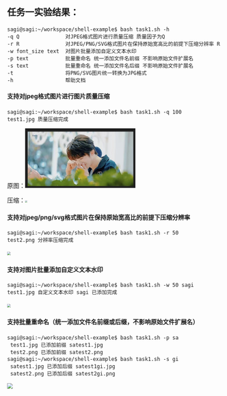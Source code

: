 ## 任务一实验结果：

```shell
sagi@sagi:~/workspace/shell-example$ bash task1.sh -h
-q Q               对JPEG格式图片进行质量压缩 质量因子为Q
-r R               对JPEG/PNG/SVG格式图片在保持原始宽高比的前提下压缩分辨率 R
-w font_size text  对图片批量添加自定义文本水印
-p text            批量重命名 统一添加文件名前缀 不影响原始文件扩展名
-s text            批量重命名 统一添加文件名后缀 不影响原始文件扩展名
-t                 将PNG/SVG图片统一转换为JPG格式
-h                 帮助文档
```

#### 支持对jpeg格式图片进行图片质量压缩

```shell
sagi@sagi:~/workspace/shell-example$ bash task1.sh -q 100
test1.jpg 质量压缩完成
```

原图：<img src="\image\task1-ori.png" alt="原图" style="zoom: 33%;" />

压缩：<img src="C:\Users\32370\Documents\GitHub\2021-linux-public-SagiSiuirs\image\task1-q.png" style="zoom: 33%;" />

#### 支持对jpeg/png/svg格式图片在保持原始宽高比的前提下压缩分辨率

```shell
sagi@sagi:~/workspace/shell-example$ bash task1.sh -r 50
test2.png 分辨率压缩完成
```

<img src="C:\Users\32370\Documents\GitHub\2021-linux-public-SagiSiuirs\image\task1-r.png" style="zoom: 50%;" />

#### 支持对图片批量添加自定义文本水印

```shell
sagi@sagi:~/workspace/shell-example$ bash task1.sh -w 50 sagi
test1.jpg 自定义文本水印 sagi 已添加完成
```

<img src="C:\Users\32370\Documents\GitHub\2021-linux-public-SagiSiuirs\image\task1-w.png" style="zoom:50%;" />

#### 支持批量重命名（统一添加文件名前缀或后缀，不影响原始文件扩展名）

```shell
sagi@sagi:~/workspace/shell-example$ bash task1.sh -p sa
 test1.jpg 已添加前缀 satest1.jpg 
 test2.png 已添加前缀 satest2.png 
sagi@sagi:~/workspace/shell-example$ bash task1.sh -s gi
 satest1.jpg 已添加后缀 satest1gi.jpg 
 satest2.png 已添加后缀 satest2gi.png 
```

<img src="C:\Users\32370\Documents\GitHub\2021-linux-public-SagiSiuirs\image\task1-p-s.png" style="zoom: 80%;" />

